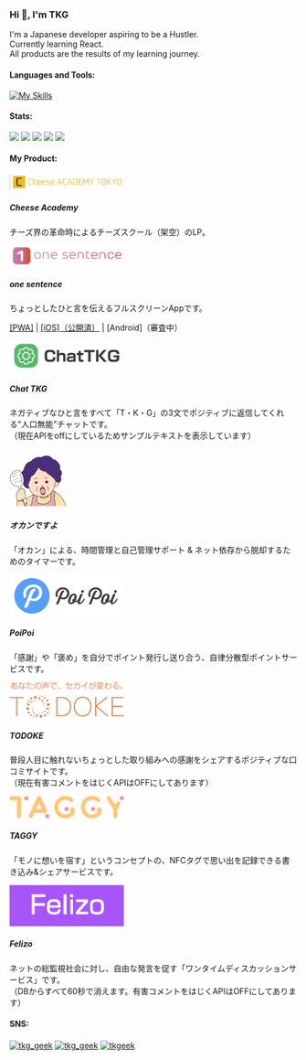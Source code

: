 ### Hi 👋, I'm TKG

I'm a Japanese developer aspiring to be a Hustler.<br>Currently learning React.<br>
All products are the results of my learning journey.

<h4 align="left">Languages and Tools:</h4>

[![My Skills](https://skillicons.dev/icons?i=html,css,js,nodejs,php,laravel,docker,mysql,firebase,androidstudio,apple,ai,ps,figma)](https://skillicons.dev)

<h4 align="left">Stats:</h4>

![](http://github-profile-summary-cards.vercel.app/api/cards/profile-details?username=tkg-geek&theme=github)
![](http://github-profile-summary-cards.vercel.app/api/cards/stats?username=tkg-geek&theme=github)
![](http://github-profile-summary-cards.vercel.app/api/cards/productive-time?username=tkg-geek&theme=github&utcOffset=9)
![](http://github-profile-summary-cards.vercel.app/api/cards/repos-per-language?username=tkg-geek&theme=github)
![](http://github-profile-summary-cards.vercel.app/api/cards/most-commit-language?username=tkg-geek&theme=github)

<h4 align="left">My Product:</h4>

<div align="left">
  <a href="https://tkg-geek.github.io/cheeseacademy/">
    <img src="img/cheeseacademy.jpg" width="200" />
  </a>
  <h5>Cheese Academy</h5>
  <p>チーズ界の革命時によるチーズスクール（架空）のLP。</p>
</div>

<div align="left">
  <a href="https://tkgeek.sakura.ne.jp/one_sentence/">
    <img src="img/onesentence.png" width="200" />
  </a>
  <h5>one sentence</h5>
  <p>ちょっとしたひと言を伝えるフルスクリーンAppです。</p>
  <p>
    <a href="https://tkgeek.sakura.ne.jp/one_sentence/">[PWA]</a> |
    <a href="https://apps.apple.com/us/app/one-sentence-app/id6741406852">[iOS]（公開済）</a> |
    [Android]（審査中）
  </p>
</div>

<div align="left">
  <a href="https://tkgeek.sakura.ne.jp/chat01/">
    <img src="img/chatTKG.png" width="200" />
  </a>
  <h5>Chat TKG</h5>
  <p>ネガティブなひと言をすべて「T・K・G」の3文でポジティブに返信してくれる"人口無能"チャットです。<br>
  （現在APIをoffにしているためサンプルテキストを表示しています）</p>
</div>

<div align="left">
  <a href="https://chromewebstore.google.com/detail/%E3%82%AA%E3%82%AB%E3%83%B3%E3%81%A7%E3%81%99%E3%82%88/hkiohfmflpbkejdopiblceaefecbbmlo">
    <img src="img/okan.png" width="100" />
  </a>
  <h5>オカンですよ</h5>
  <p>「オカン」による、時間管理と自己管理サポート & ネット依存から脱却するためのタイマーです。</p>
</div>

<div align="left"></div>
  <a href="https://poipoi-zd20.onrender.com/">
    <img src="img/poipoi.png" width="200" />
  </a>
  <h5>PoiPoi</h5>
  <p>「感謝」や「褒め」を自分でポイント発行し送り合う、自律分散型ポイントサービスです。</p>
</div>

<div align="left">
  <a href="https://tkgeek.sakura.ne.jp/todoke2/">
    <img src="img/todoke.png" width="200" />
  </a>
  <h5>TODOKE</h5>
  <p>普段人目に触れないちょっとした取り組みへの感謝をシェアするポジティブな口コミサイトです。<br>
  （現在有害コメントをはじくAPIはOFFにしてあります）</p>
</div>

<div align="left">
  <a href="https://tkgeek.sakura.ne.jp/taggy/">
    <img src="img/taggy.png" width="200" />
  </a>
  <h5>TAGGY</h5>
  <p>「モノに想いを宿す」というコンセプトの、NFCタグで思い出を記録できる書き込み&シェアサービスです。</p>
</div>

<div align="left">
  <a href="https://tkgeek.sakura.ne.jp/felizo/">
    <img src="img/felizo.png" width="200" />
  </a>
  <h5>Felizo</h5>
  <p>ネットの総監視社会に対し、自由な発言を促す「ワンタイムディスカッションサービス」です。<br>
  （DBからすべて60秒で消えます。有害コメントをはじくAPIはOFFにしてあります）</p>
</div>

<h4 align="left">SNS:</h4>
<p align="left">
<a href="https://twitter.com/tkg_geek" target="blank"><img align="center" src="https://raw.githubusercontent.com/rahuldkjain/github-profile-readme-generator/master/src/images/icons/Social/twitter.svg" alt="tkg_geek" height="30" width="40" /></a>
<a href="https://qiita.com/tkg_geek" target="blank"><img align="center" src="https://cdn.qiita.com/assets/favicons/public/apple-touch-icon-ec5ba42a24ae923f16825592efdc356f.png" alt="tkg_geek" height="30" width="30" /></a>
<a href="https://zenn.dev/tkgeek" target="blank"><img align="center" src="https://zenn.dev/images/logo-transparent.png" alt="tkgeek" height="30" width="30" /></a>
</p>
